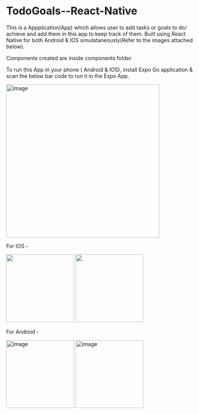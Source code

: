 # TodoGoals--React-Native

This is a Appplication(App) which allows user to add tasks or goals to do/ achieve and add them in this app to keep track of them.
Built using React Native for both Android & IOS simulataneously(Refer to the images attached below).

Components created are inside components folder.

To run this App in your phone ( Android & IOS), install Expo Go application & scan the below bar code to run it in the Expo App.


<img width="411" alt="image" src="https://user-images.githubusercontent.com/81765508/203812783-02ef5697-d794-4f07-bb1e-326cc9d0fe86.png">

For IOS -


<img width='182' src='https://user-images.githubusercontent.com/81765508/203813127-38bf4779-43e4-4bf7-a94d-e080236fcb95.jpg'>

<img width='182' src='https://user-images.githubusercontent.com/81765508/203813339-abe66659-fd33-4686-853a-4c7d05f8af53.jpg'>

For Android -


<img width="182" alt="image" src="https://user-images.githubusercontent.com/81765508/203813847-f2010df8-e4cd-41f0-b6f6-7b8ffab27872.png">

<img width="182" alt="image" src="https://user-images.githubusercontent.com/81765508/203814063-7d334214-1977-4959-88b3-1cc7edad54a8.png">




